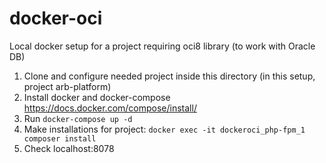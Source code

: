 # docker-oci
Local docker setup for a project requiring oci8 library (to work with Oracle DB)

1. Clone and configure needed project inside this directory (in this setup, project arb-platform)
2. Install docker and docker-compose https://docs.docker.com/compose/install/
3. Run `docker-compose up -d`
4. Make installations for project: `docker exec -it dockeroci_php-fpm_1 composer install`
5. Check localhost:8078